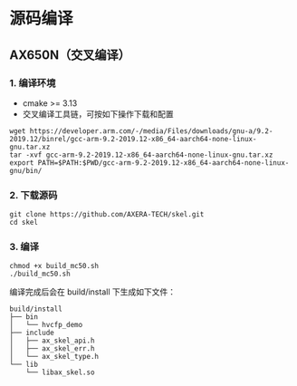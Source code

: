 # 源码编译

## AX650N（交叉编译）

### 1. 编译环境
- cmake >= 3.13
- 交叉编译工具链，可按如下操作下载和配置
```shell
wget https://developer.arm.com/-/media/Files/downloads/gnu-a/9.2-2019.12/binrel/gcc-arm-9.2-2019.12-x86_64-aarch64-none-linux-gnu.tar.xz
tar -xvf gcc-arm-9.2-2019.12-x86_64-aarch64-none-linux-gnu.tar.xz
export PATH=$PATH:$PWD/gcc-arm-9.2-2019.12-x86_64-aarch64-none-linux-gnu/bin/
```

### 2. 下载源码
```shell
git clone https://github.com/AXERA-TECH/skel.git
cd skel
```

### 3. 编译
```shell
chmod +x build_mc50.sh
./build_mc50.sh
```

编译完成后会在 build/install 下生成如下文件：
```shell
build/install
├── bin
│   └── hvcfp_demo
├── include
│   ├── ax_skel_api.h
│   ├── ax_skel_err.h
│   └── ax_skel_type.h
└── lib
    └── libax_skel.so
```